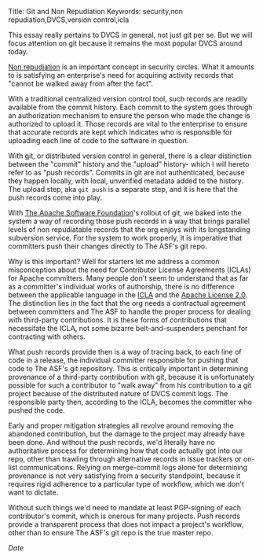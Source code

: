 Title: Git and Non Repudiation
Keywords: security,non repudiation,DVCS,version control,icla

This essay really pertains to DVCS in general, not just git per se.  But we will focus attention on git because it remains the most popular DVCS around today.

[Non repudiation](http://en.wikipedia.org/wiki/Non-repudiation) is an important concept in security circles.  What it amounts to is satisfying an enterprise's need for acquiring activity records that "cannot be walked away from after the fact".

With a traditional centralized version control tool, such records are readily available from the commit history.  Each commit to the system goes through an authorization mechanism to ensure the person who made the change is authorized to upload it.  Those records are vital to the enterprise to ensure that accurate records are kept which indicates who is responsible for uploading each line of code to the software in question.

With git, or distributed version control in general, there is a clear distinction between the "commit" history and the "upload" history- which I will hereto refer to as "push records". Commits in git are not authenticated, because they happen locally, with local, unverified metadata added to the history.  The upload step, aka `git push` is a separate step, and it is here that the push records come into play.

With [The Apache Software Foundation](https://www.apache.org/)'s rollout of git, we baked into the system a way of recording those push records in a way that brings parallel levels of non repudiatable records that the org enjoys with its longstanding subversion service. For the system to work properly, it is imperative that committers push their changes directly to The ASF's git repo.

Why is this important?  Well for starters let me address a common misconception about the need for Contributor License Agreements (ICLAs) for Apache committers.  Many people don't seem to understand that as far as a committer's individual works of authorship, there is no difference between the applicable language in the [ICLA](http://www.apache.org/licenses/icla.txt) and the [Apache License 2.0](http://www.apache.org/licenses/license-2.0). The distinction lies in the fact that the org needs a contractual agreement between committers and The ASF to handle the proper process for dealing with third-party contributions. It is these forms of contributions that necessitate the ICLA, not some bizarre belt-and-suspenders penchant for contracting with others.

What push records provide then is a way of tracing back, to each line of code in a release, the individual committer responsible for pushing that code to The ASF's git repository. This is critically important in determining provenance of a third-party contribution with git, because it is unfortunately possible for such a contributor to "walk away" from his contribution to a git project because of the distributed nature of DVCS commit logs.  The responsible party then, according to the ICLA, becomes the committer who pushed the code.

Early and proper mitigation strategies all revolve around removing the abandoned contribution, but the damage to the project may already have been done.  And without the push records, we'd literally have no authoritative process for determining how that code actually got into our repo, other than trawling through alternative records in issue trackers or on-list communications.  Relying on merge-commit logs alone for determining provenance is not very satisfying from a security standpoint, because it requires rigid adherence to a particular type of workflow, which we don't want to dictate.

Without such things we'd need to mandate at least PGP-signing of each contributor's commit, which is onerous for many projects.  Push records provide a transparent process that does not impact a project's workflow, other than to ensure The ASF's git repo is the true master repo.

$Date$
